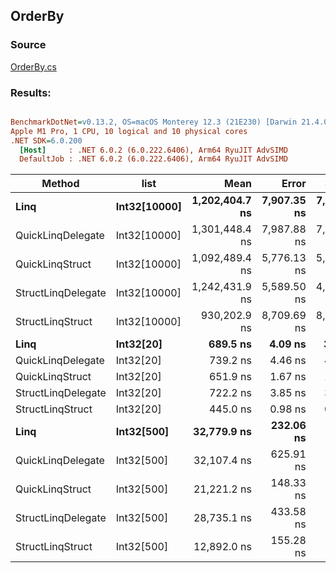 ﻿## OrderBy

### Source
[OrderBy.cs](../../QuickLinq.Benchmarks/Cases/OrderBy.cs)

### Results:
``` ini

BenchmarkDotNet=v0.13.2, OS=macOS Monterey 12.3 (21E230) [Darwin 21.4.0]
Apple M1 Pro, 1 CPU, 10 logical and 10 physical cores
.NET SDK=6.0.200
  [Host]     : .NET 6.0.2 (6.0.222.6406), Arm64 RyuJIT AdvSIMD
  DefaultJob : .NET 6.0.2 (6.0.222.6406), Arm64 RyuJIT AdvSIMD


```
|             Method |         list |           Mean |       Error |      StdDev |    Gen0 | Allocated |
|------------------- |------------- |---------------:|------------:|------------:|--------:|----------:|
|               **Linq** | **Int32[10000]** | **1,202,404.7 ns** | **7,907.35 ns** | **7,396.54 ns** | **54.6875** |  **120313 B** |
|  QuickLinqDelegate | Int32[10000] | 1,301,448.4 ns | 7,987.88 ns | 7,471.86 ns |       - |       1 B |
|    QuickLinqStruct | Int32[10000] | 1,092,489.4 ns | 5,776.13 ns | 5,402.99 ns |       - |       1 B |
| StructLinqDelegate | Int32[10000] | 1,242,431.9 ns | 5,589.50 ns | 4,954.94 ns |       - |     379 B |
|   StructLinqStruct | Int32[10000] |   930,202.9 ns | 8,709.69 ns | 8,147.05 ns |       - |     129 B |
|               **Linq** |    **Int32[20]** |       **689.5 ns** |     **4.09 ns** |     **3.83 ns** |  **0.2632** |     **552 B** |
|  QuickLinqDelegate |    Int32[20] |       739.2 ns |     4.46 ns |     4.17 ns |       - |         - |
|    QuickLinqStruct |    Int32[20] |       651.9 ns |     1.67 ns |     1.48 ns |       - |         - |
| StructLinqDelegate |    Int32[20] |       722.2 ns |     3.85 ns |     3.42 ns |  0.0420 |      88 B |
|   StructLinqStruct |    Int32[20] |       445.0 ns |     0.98 ns |     0.87 ns |       - |         - |
|               **Linq** |   **Int32[500]** |    **32,779.9 ns** |   **232.06 ns** |   **193.78 ns** |  **2.9907** |    **6312 B** |
|  QuickLinqDelegate |   Int32[500] |    32,107.4 ns |   625.91 ns |   992.76 ns |       - |         - |
|    QuickLinqStruct |   Int32[500] |    21,221.2 ns |   148.33 ns |   131.49 ns |       - |         - |
| StructLinqDelegate |   Int32[500] |    28,735.1 ns |   433.58 ns |   384.35 ns |  0.0305 |      88 B |
|   StructLinqStruct |   Int32[500] |    12,892.0 ns |   155.28 ns |   145.25 ns |       - |         - |
